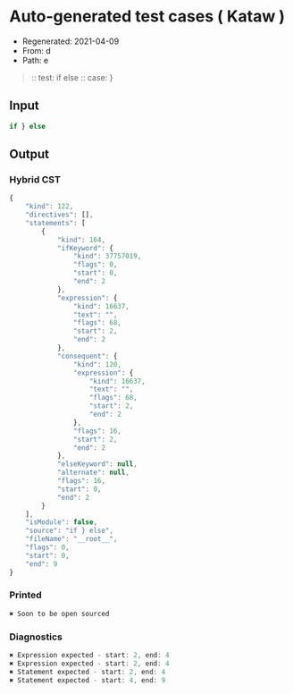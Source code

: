 # Auto-generated test cases ( Kataw )
- Regenerated: 2021-04-09
- From: d
- Path: e
> :: test: if else
> :: case: }
## Input

`````js
if } else
`````

## Output

### Hybrid CST

```javascript
{
    "kind": 122,
    "directives": [],
    "statements": [
        {
            "kind": 164,
            "ifKeyword": {
                "kind": 37757019,
                "flags": 0,
                "start": 0,
                "end": 2
            },
            "expression": {
                "kind": 16637,
                "text": "",
                "flags": 68,
                "start": 2,
                "end": 2
            },
            "consequent": {
                "kind": 120,
                "expression": {
                    "kind": 16637,
                    "text": "",
                    "flags": 68,
                    "start": 2,
                    "end": 2
                },
                "flags": 16,
                "start": 2,
                "end": 2
            },
            "elseKeyword": null,
            "alternate": null,
            "flags": 16,
            "start": 0,
            "end": 2
        }
    ],
    "isModule": false,
    "source": "if } else",
    "fileName": "__root__",
    "flags": 0,
    "start": 0,
    "end": 9
}
```

### Printed

```javascript
✖ Soon to be open sourced
```

### Diagnostics

```javascript
✖ Expression expected - start: 2, end: 4
✖ Expression expected - start: 2, end: 4
✖ Statement expected - start: 2, end: 4
✖ Statement expected - start: 4, end: 9

```

